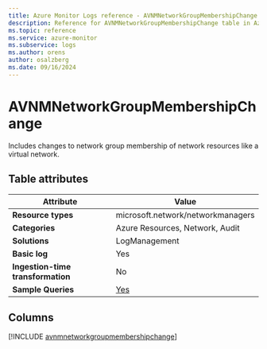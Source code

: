 ```yaml
---
title: Azure Monitor Logs reference - AVNMNetworkGroupMembershipChange
description: Reference for AVNMNetworkGroupMembershipChange table in Azure Monitor Logs.
ms.topic: reference
ms.service: azure-monitor
ms.subservice: logs
ms.author: orens
author: osalzberg
ms.date: 09/16/2024
---
```


# AVNMNetworkGroupMembershipChange

Includes changes to network group membership of network resources like a virtual network.


## Table attributes

|Attribute|Value|
|---|---|
|**Resource types**|microsoft.network/networkmanagers|
|**Categories**|Azure Resources, Network, Audit|
|**Solutions**| LogManagement|
|**Basic log**|Yes|
|**Ingestion-time transformation**|No|
|**Sample Queries**|[Yes](/azure/azure-monitor/reference/queries/avnmnetworkgroupmembershipchange)|



## Columns
  
[!INCLUDE [avnmnetworkgroupmembershipchange](~/reusable-content/ce-skilling/azure/includes/azure-monitor/reference/tables/avnmnetworkgroupmembershipchange-include.md)]
